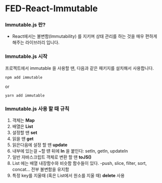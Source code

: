 # FED-React-Immutable

### Immutable.js 란?

- React에서는 불변함(Immutability) 를 지키며 상태 관리를 하는 것을 매우 편하게 해주는 라이브러리 입니다.

### Immutable.js 시작

프로젝트에서 immutable 을 사용할 땐, 다음과 같은 패키지를 설치해서 사용합니다.
```
npm add immutable
```
or

```
yarn add immutable
```

### Immutable.js 사용 할 때 규칙
1. 객체는 **Map**
2. 배열은 **List**
3. 설정할 땐 **set**
4. 읽을 땐 **get**
5. 읽은다음에 설정 할 땐 **update**
6. 내부에 있는걸 ~할 떈 뒤에 **In** 을 붙인다: setIn, getIn, updateIn
7. 일반 자바스크립트 객체로 변환 할 땐 **toJS()**
8. List 에는 배열 내장함수와 비슷함 함수들이 있다. -push, slice, filter, sort, concat... 전부 불변함을 유지함
9. 특정 key를 지울때 (혹은 List에서 원소를 지울 때) **delete** 사용
